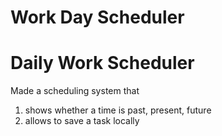 # Work Day Scheduler

# Daily Work Scheduler
Made a scheduling system that
1. shows whether a time is past, present, future
2. allows to save a task locally
